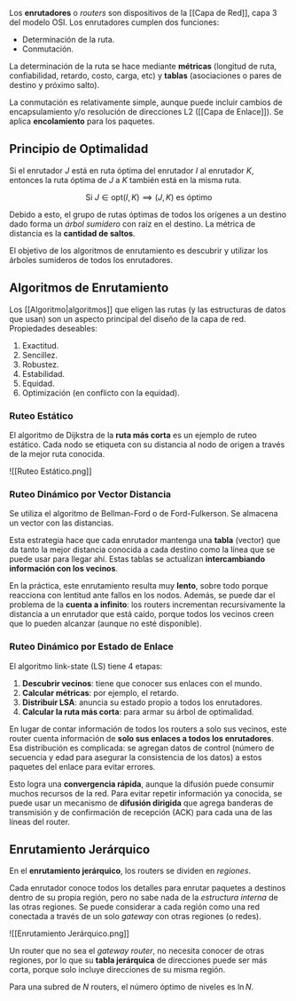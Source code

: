 Los **enrutadores** o _routers_ son dispositivos de la [[Capa de Red]], capa 3 del modelo OSI. Los enrutadores cumplen dos funciones:

- Determinación de la ruta.
- Conmutación.

La determinación de la ruta se hace mediante **métricas** (longitud de ruta, confiabilidad, retardo, costo, carga, etc) y **tablas** (asociaciones o pares de destino y próximo salto).

La conmutación es relativamente simple, aunque puede incluir cambios de encapsulamiento y/o resolución de direcciones L2 ([[Capa de Enlace]]). Se aplica **encolamiento** para los paquetes.

## Principio de Optimalidad

Si el enrutador $J$ está en ruta óptima del enrutador $I$ al enrutador $K$, entonces la ruta óptima de $J$ a $K$ también está en la misma ruta.

$$\text{Si } J \in \text{opt}(I,K) \implies (J,K) \text{ es óptimo}$$

Debido a esto, el grupo de rutas óptimas de todos los orígenes a un destino dado forma un _árbol sumidero_ con raíz en el destino. La métrica de distancia es la **cantidad de saltos**.

El objetivo de los algoritmos de enrutamiento es descubrir y utilizar los árboles sumideros de todos los enrutadores.

## Algoritmos de Enrutamiento

Los [[Algoritmo|algoritmos]] que eligen las rutas (y las estructuras de datos que usan) son un aspecto principal del diseño de la capa de red. Propiedades deseables:

1. Exactitud.
2. Sencillez.
3. Robustez.
4. Estabilidad.
5. Equidad.
6. Optimización (en conflicto con la equidad).

### Ruteo Estático

El algoritmo de Dijkstra de la **ruta más corta** es un ejemplo de ruteo estático. Cada nodo se etiqueta con su distancia al nodo de origen a través de la mejor ruta conocida.

![[Ruteo Estático.png]]

### Ruteo Dinámico por Vector Distancia

Se utiliza el algoritmo de Bellman-Ford o de Ford-Fulkerson. Se almacena un vector con las distancias.

Esta estrategia hace que cada enrutador mantenga una **tabla** (vector) que da tanto la mejor distancia conocida a cada destino como la línea que se puede usar para llegar ahí. Estas tablas se actualizan **intercambiando información con los vecinos**.

En la práctica, este enrutamiento resulta muy **lento**, sobre todo porque reacciona con lentitud ante fallos en los nodos. Además, se puede dar el problema de la **cuenta a infinito**: los routers incrementan recursivamente la distancia a un enrutador que está caído, porque todos los vecinos creen que lo pueden alcanzar (aunque no esté disponible).

### Ruteo Dinámico por Estado de Enlace

El algoritmo link-state (LS) tiene 4 etapas:

1. **Descubrir vecinos**: tiene que conocer sus enlaces con el mundo.
2. **Calcular métricas**: por ejemplo, el retardo.
3. **Distribuir LSA**: anuncia su estado propio a todos los enrutadores.
4. **Calcular la ruta más corta**: para armar su árbol de optimalidad.

En lugar de contar información de todos los routers a solo sus vecinos, este router cuenta información de **solo sus enlaces a todos los enrutadores**. Esa distribución es complicada: se agregan datos de control (número de secuencia y edad para asegurar la consistencia de los datos) a estos paquetes del enlace para evitar errores.

Esto logra una **convergencia rápida**, aunque la difusión puede consumir muchos recursos de la red. Para evitar repetir información ya conocida, se puede usar un mecanismo de **difusión dirigida** que agrega banderas de transmisión y de confirmación de recepción (ACK) para cada una de las líneas del router.

## Enrutamiento Jerárquico

En el **enrutamiento jerárquico**, los routers se dividen en _regiones_.

Cada enrutador conoce todos los detalles para enrutar paquetes a destinos dentro de su propia región, pero no sabe nada de la _estructura interna_ de las otras regiones. Se puede considerar a cada región como una red conectada a través de un solo _gateway_ con otras regiones (o redes).

![[Enrutamiento Jerárquico.png]]

Un router que no sea el _gateway router_, no necesita conocer de otras regiones, por lo que su **tabla jerárquica** de direcciones puede ser más corta, porque solo incluye direcciones de su misma región.

Para una subred de $N$ routers, el número óptimo de niveles es $\ln N$.
